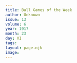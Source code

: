```yaml
---
title: Ball Games of the Week
author: Unknown
issue: 13
volume: 6
year: 1917
month: 23
day: VI
tags:
layout: page.njk
image:
---
```





